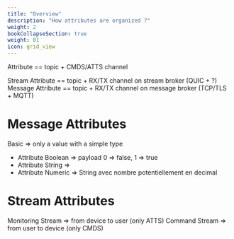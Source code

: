```yaml
---
title: "Overview"
description: "How attributes are organized ?"
weight: 2
bookCollapseSection: true
weight: 01
icon: grid_view
---
```



Attribute == topic + CMDS/ATTS channel

Stream Attribute == topic + RX/TX channel on stream broker (QUIC + ?)
Message Attribute == topic + RX/TX channel on message broker (TCP/TLS + MQTT)


# Message Attributes

Basic => only a value with a simple type

- Attribute Boolean => payload 0 => false, 1 => true
- Attribute String => 
- Attribute Numeric => String avec nombre potentiellement en decimal

# Stream  Attributes

Monitoring Stream => from device to user (only ATTS)
Command Stream => from user to device (only CMDS)


